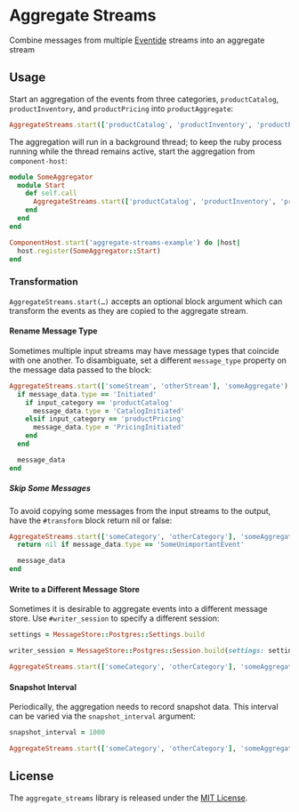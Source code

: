 # Aggregate Streams

Combine messages from multiple [Eventide](https://eventide-project.org) streams into an aggregate stream

## Usage

Start an aggregation of the events from three categories, `productCatalog`, `productInventory`, and `productPricing` into `productAggregate`:

``` ruby
AggregateStreams.start(['productCatalog', 'productInventory', 'productPricing'], 'productAggregate')
```

The aggregation will run in a background thread; to keep the ruby process running while the thread remains active, start the aggregation from `component-host`:

``` ruby
module SomeAggregator
  module Start
    def self.call
      AggregateStreams.start(['productCatalog', 'productInventory', 'productPricing'], 'productAggregate')
    end
  end
end
```
<!-- -->
``` ruby
ComponentHost.start('aggregate-streams-example') do |host|
  host.register(SomeAggregator::Start)
end
```

### Transformation

`AggregateStreams.start(…)` accepts an optional block argument which can transform the events as they are copied to the aggregate stream.

#### Rename Message Type

Sometimes multiple input streams may have message types that coincide with one another. To disambiguate, set a different `message_type` property on the message data passed to the block:

``` ruby
AggregateStreams.start(['someStream', 'otherStream'], 'someAggregate') do |message_data, input_category|
  if message_data.type == 'Initiated'
    if input_category == 'productCatalog'
      message_data.type = 'CatalogInitiated'
    elsif input_category == 'productPricing'
      message_data.type = 'PricingInitiated'
    end
  end

  message_data
end
```

##### Skip Some Messages

To avoid copying some messages from the input streams to the output, have the `#transform` block return nil or false:

``` ruby
AggregateStreams.start(['someCategory', 'otherCategory'], 'someAggregation') do |message_data|
  return nil if message_data.type == 'SomeUnimportantEvent'

  message_data
end
```

#### Write to a Different Message Store

Sometimes it is desirable to aggregate events into a different message store. Use `#writer_session` to specify a different session:

``` ruby
settings = MessageStore::Postgres::Settings.build

writer_session = MessageStore::Postgres::Session.build(settings: settings)

AggregateStreams.start(['someCategory', 'otherCategory'], 'someAggregation', writer_session: writer_session)
```

#### Snapshot Interval

Periodically, the aggregation needs to record snapshot data. This interval can be varied via the `snapshot_interval` argument:

``` ruby
snapshot_interval = 1000

AggregateStreams.start(['someCategory', 'otherCategory'], 'someAggregation', snapshot_interval: snapshot_interval)
```

## License

The `aggregate_streams` library is released under the [MIT License](https://github.com/ntl/aggregate-streams/blob/master/MIT-License.txt).
